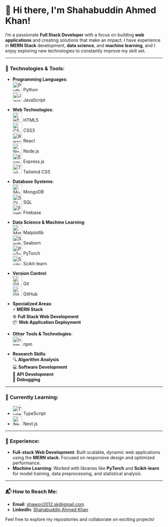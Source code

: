 # 👋 Hi there, I'm **Shahabuddin Ahmed Khan**!

I’m a passionate **Full Stack Developer** with a focus on building **web applications** and creating solutions that make an impact. I have experience in **MERN Stack** development, **data science**, and **machine learning**, and I enjoy exploring new technologies to constantly improve my skill set.

---

### 🔧 **Technologies & Tools**:

- **Programming Languages**:  
  <img src="https://img.icons8.com/ios/50/000000/python.png" alt="Python" width="30"/>&nbsp;Python  
  <img src="https://img.icons8.com/ios/50/000000/javascript.png" alt="JavaScript" width="30"/>&nbsp;JavaScript  

- **Web Technologies**:  
  <img src="https://img.icons8.com/ios/50/000000/html-5.png" alt="HTML5" width="30"/>&nbsp;HTML5  
  <img src="https://img.icons8.com/ios/50/000000/css3.png" alt="CSS3" width="30"/>&nbsp;CSS3  
  <img src="https://img.icons8.com/ios/50/000000/react-native.png" alt="React" width="30"/>&nbsp;React  
  <img src="https://img.icons8.com/ios/50/000000/nodejs.png" alt="Node.js" width="30"/>&nbsp;Node.js  
  <img src="https://img.icons8.com/ios/50/000000/express-js.png" alt="Express.js" width="30"/>&nbsp;Express.js  
  <img src="https://img.icons8.com/ios/50/000000/tailwindcss.png" alt="Tailwind CSS" width="30"/>&nbsp;Tailwind CSS

- **Database Systems**:  
  <img src="https://img.icons8.com/ios/50/000000/mongodb.png" alt="MongoDB" width="30"/>&nbsp;MongoDB  
  <img src="https://img.icons8.com/ios/50/000000/sql.png" alt="SQL" width="30"/>&nbsp;SQL  
  <img src="https://img.icons8.com/ios/50/000000/firebase.png" alt="Firebase" width="30"/>&nbsp;Firebase

- **Data Science & Machine Learning**:  
  <img src="https://img.icons8.com/ios/50/000000/matplotlib.png" alt="Matplotlib" width="30"/>&nbsp;Matplotlib  
  <img src="https://img.icons8.com/ios/50/000000/seaborn.png" alt="Seaborn" width="30"/>&nbsp;Seaborn  
  <img src="https://img.icons8.com/ios/50/000000/pytorch.png" alt="PyTorch" width="30"/>&nbsp;PyTorch  
  <img src="https://img.icons8.com/ios/50/000000/scikit-learn.png" alt="Scikit-learn" width="30"/>&nbsp;Scikit-learn

- **Version Control**:  
  <img src="https://img.icons8.com/ios/50/000000/git.png" alt="Git" width="30"/>&nbsp;Git  
  <img src="https://img.icons8.com/ios/50/000000/github.png" alt="GitHub" width="30"/>&nbsp;GitHub

- **Specialized Areas**:  
  ⚡ **MERN Stack**  
  ⚙️ **Full Stack Web Development**  
  📦 **Web Application Deployment**

- **Other Tools & Technologies**:  
  <img src="https://img.icons8.com/ios/50/000000/npm.png" alt="npm" width="30"/>&nbsp;npm

- **Research Skills**:  
  🔍 **Algorithm Analysis**  
  💻 **Software Development**  
  📡 **API Development**  
  🐞 **Debugging**

---

### 🌱 **Currently Learning**:
- <img src="https://img.icons8.com/ios/50/000000/typescript.png" alt="TypeScript" width="30"/>&nbsp;TypeScript  
- <img src="https://img.icons8.com/ios/50/000000/nextjs.png" alt="Next.js" width="30"/>&nbsp;Next.js

---

### 💼 **Experience**:
- **Full-stack Web Development**: Built scalable, dynamic web applications using the **MERN stack**. Focused on responsive design and optimized performance.
- **Machine Learning**: Worked with libraries like **PyTorch** and **Scikit-learn** for model training, data preprocessing, and statistical analysis.

---

### 📬 **How to Reach Me**:
- **Email**: [shawon2012.sk@gmail.com](mailto:shawon2012.sk@gmail.com)  
- **LinkedIn**: [Shahabuddin Ahmed Khan](https://www.linkedin.com/in/shahabuddinahmedkhan/)

Feel free to explore my repositories and collaborate on exciting projects!
